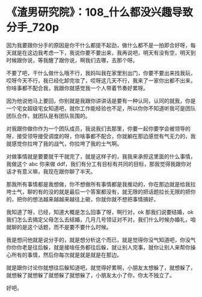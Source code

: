 # 《渣男研究院》：108_什么都没兴趣导致分手_720p

因为我要跟你分手的原因是你干什么都提不起劲，做什么都不是一拍即合好呀，每天就是在这边我考虑一下，我说你要不要出来，我再说吧，明天有没有空，明天到时候跟你说，等我醒了跟你说，啊我们去哪，去那个呀。

不要了吧，干什么做什么哦不行，我妈叫我在家里别出门，你要不要出来找我玩，哎呀今天不行，我已经化卸完妆了，哎呀这几天不行，我来了一家你出都不出来，你啥事都不配合我，我跟你就感觉我一个人带着节奏好累呀。

因为他说他马上要回，你别就是我跟你讲讲话是要有一种认同，认同的就我，你是一个宅女超级宅女知道吧，就你工作能经验也不足，所以你你不知道听我可是团队团队合作，就团队是有团队氛围的。

对我跟你做你作为一个团队成员，我说我们去那里，你要一起你要学会被领导的呀，接受领导接受调度的呀，你啥事都不配合，你就躺在那边感觉有气无力的，我就感觉你拉垮了我的战气，你拉垮了我的士气啊。

对做事情就是要要就干干就完了，就是这样子的，我我来承担这里面的什么事情，我做这个 abc 你来做 ddf，我们有分工有目标有共同的目标，那我觉得我跟你对话才有意义嘛，我现在跟你聊了半天。

那我所有事情都是我想做，你不想做所有事情都是我推动的，你在那边就是给我拉垮士气，聊的有的没的就是最后一个答案都没有，就无限的把话题拉长无限的把你的，把你的想法越来越越来越往上砸，你就你就不想把事情搞好。

我知道了呀，已经，知道大概是怎么回事了呀，啊行对，ok 那我们说要结婚，ok 我们怎么去搞定父母怎么去结婚，几月几号领证对不对，我们什么时候办婚礼，咱就聊的是这个话题，而不是要不要什么时候。

我是想问他就是说分手的，就是想分析这个而已，就是觉得你没气知道吧，你没气你你你老是往后躲，就是接啥任务都往后躲，就让别人完事，就你让别人来帮你操心所有的事情，然后你每次就是就是就是在那边。

就是跟你讨论你就想往后躲知道吧，就觉得好累啊，小朋友太想躲了，就想躲了，就想躲了就想躲了就想躲了就想躲了，小朋友太小了你，你太不独立了。

好吧。